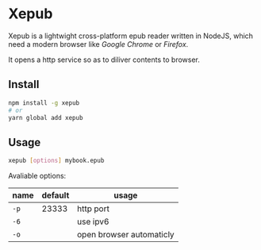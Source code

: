 # Xepub

Xepub is a lightwight cross-platform epub reader written in NodeJS, which need a modern browser like *Google Chrome* or *Firefox*.

It opens a http service so as to diliver contents to browser.

## Install

```bash
npm install -g xepub
# or
yarn global add xepub
```

## Usage

```bash
xepub [options] mybook.epub
```

Avaliable options:

name | default | usage
---- | ------- | ---------
`-p` | 23333   | http port
`-6` |         | use ipv6
`-o` |         | open browser automaticly
